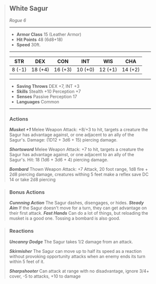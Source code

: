 > ## White Sagur
>*Rogue 6*
> ___
> - **Armor Class** 15 (Leather Armor)
> - **Hit Points** 48 (6d8+18)
> - **Speed** 30ft.
>___
>|STR|DEX|CON|INT|WIS|CHA|
>|:---:|:---:|:---:|:---:|:---:|:---:|
>|8 (-1)|18 (+4)|16 (+3)|10 (+0)|12 (+1)|14 (+2)|
>___
> - **Saving Throws** DEX +7, INT +3
> - **Skills** Stealth +10 Perception +7
> - **Senses** Passive Perception 17
> - **Languages** Common
> ___
>
>
> ### Actions
> ***Musket +1*** Melee Weapon Attack: +8/+3 to hit, targets a creature the Sagur has advantage against, or one adjacent to an ally of the Sagur's. Damage: (1D12 + 3d6 + 15) piercing damage.
>
> ***Shortsword*** Melee Weapon Attack: +7 to hit, targets a creature the Sagur has advantage against, or one adjacent to an ally of the Sagur's. Hit: 18 (1d6 + 3d6 + 4) piercing damage.
>
> ***Bombard*** Thown Weapon Attack: +7 Attack, 20 foot range, 1d8 fire + 2d8 piercing damage, creatures withing 5 feet make a reflex save DC 14 or take 2d8 piercing

> ### Bonus Actions
> ***Cunnning Action*** The Sagur dashes, disengages, or hides.
> ***Steady Aim*** If the Sagur doesn't move for a turn, they can get advantage on their first attack.
> ***Fast Hands*** Can do a lot of things, but reloading the musket is a good one. Tossing a bombard is also good.

> ### Reactions
> ***Uncanny Dodge*** The Sagur takes 1/2 damage from an attack.
>
> ***Skirmisher*** The Sagur can move up to half its speed as a reaction without provoking opportunity attacks when an enemy ends its turn within 5 feet of it.
>
> ***Sharpshooter*** Can attack at range with no disadvantage, ignore 3/4+ cover, -5 to attacks, +10 to damage
